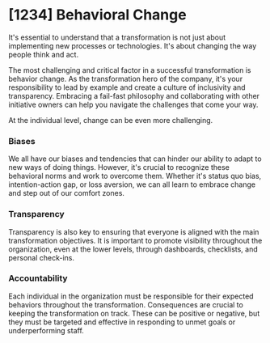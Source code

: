 # [1234] Behavioral Change

It's essential to understand that a transformation is not just about implementing new processes or technologies. It's about changing the way people think and act.

The most challenging and critical factor in a successful transformation is behavior change. As the transformation hero of the company, it's your responsibility to lead by example and create a culture of inclusivity and transparency. Embracing a fail-fast philosophy and collaborating with other initiative owners can help you navigate the challenges that come your way.

At the individual level, change can be even more challenging.

### Biases

We all have our biases and tendencies that can hinder our ability to adapt to new ways of doing things. However, it's crucial to recognize these behavioral norms and work to overcome them. Whether it's status quo bias, intention-action gap, or loss aversion, we can all learn to embrace change and step out of our comfort zones.

### Transparency

Transparency is also key to ensuring that everyone is aligned with the main transformation objectives. It is important to promote visibility throughout the organization, even at the lower levels, through dashboards, checklists, and personal check-ins.

### Accountability

Each individual in the organization must be responsible for their expected behaviors throughout the transformation. Consequences are crucial to keeping the transformation on track. These can be positive or negative, but they must be targeted and effective in responding to unmet goals or underperforming staff.

